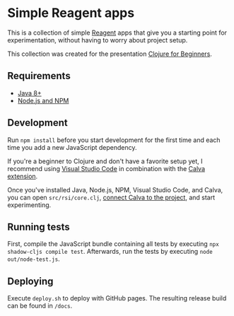 # Simple Reagent apps

This is a collection of simple [Reagent](http://reagent-project.github.io/) apps that give you a starting point for experimentation,
without having to worry about project setup.

This collection was created for the presentation [Clojure for Beginners](https://github.com/ljpengelen/clojure-for-beginners-presentation).

## Requirements

- [Java 8+](https://adoptium.net/)
- [Node.js and NPM](https://nodejs.org/)

## Development

Run `npm install` before you start development for the first time and each time you add a new JavaScript dependency.

If you're a beginner to Clojure and don't have a favorite setup yet, I recommend using [Visual Studio Code](https://code.visualstudio.com/) in combination with the [Calva extension](https://calva.io/).

Once you've installed Java, Node.js, NPM, Visual Studio Code, and Calva, you can open `src/rsi/core.clj`, [connect Calva to the project](https://calva.io/connect/), and start experimenting.

## Running tests

First, compile the JavaScript bundle containing all tests by executing `npx shadow-cljs compile test`.
Afterwards, run the tests by executing `node out/node-test.js`.


## Deploying

Execute `deploy.sh` to deploy with GitHub pages.
The resulting release build can be found in `/docs`.

